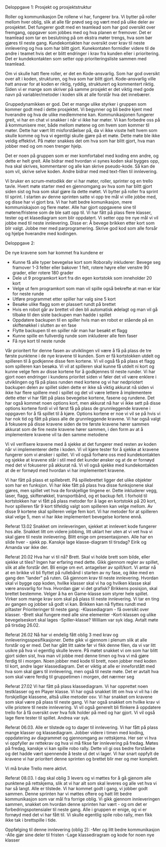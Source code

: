 Deloppgave 1: Prosjekt og prosjektstruktur

Roller og kommunikasjon
De rollene vi har, fungerer bra. Vi bytter på roller mellom hver oblig, slik at alle får prøvd seg og vært med på ulike deler av prosjektet. 
Det fungerer godt med en teamlead som har god oversikt over fremgang, oppgaver som jobbes med og hva planen er fremover. 
Det er teamlead som tar en beslutning på om ekstra møter trengs, hva som bør gjøres til neste gang. 
Kundekontakten har oversikt over krav til neste innlevering og hva som har blitt gjort. Kunekontaten formidler videre til de andre i teamet 
hvis det er blitt endringer i krav fra kunden eller i prioritering. Det er kundekontakten som setter opp prioriteringsliste sammen med teamlead. 

Om vi skulle hatt flere roller, er det en Kode-ansvarlig. Som har god oversikt over alt i koden, strukturen, og hva som har blitt gjort. 
Kode-ansvarlig ville hatt ansvar for at koden er riktig, ryddig, strukturert og kommentert riktig. Siden vi er mange som skriver på 
samme prosjekt er det viktig med gode navn på variabler/metoder i koden slik at alle forstår hva det innebærer. 

Gruppedynamikken er god. Det er mange ulike styrker i gruppen som kommer godt med i dette prosjektet. Vi begynner og bli bedre kjent
med hverandre og hva de ulike medlemmene kan. Kommunikasjonen fungerer greit, vi har en chat vi snakker i når vi ikke har møter. 
Vi kan forbedre oss på å kommunisere mer, både mellom  møtene og om hvem som kommer til møter. Dette har vært litt misforståelser på, 
da vi ikke visste helt hvem som skulle komme og hva vi egentlgi skulle gjøre på et møte. Dette møte ble ikke veldig effektivt. 
På møter snakkes det om hva som har blitt gjort, hva man jobber med og om noen trenger hjelp.

Det er noen på gruppen som er mer komfortabel med koding enn andre, og dette er helt greit. Alle bidrar med hvordan vi synes koden skal 
bygges opp, hva skal skrives, kommentarer og alle kan skrive pseudo-kode. Så kan de som vil, skrive selve koden. Andre bidrar med med 
text-filen til innlevering. 

Vi bruker en scrum-metodikk der vi har møter, roller, sprinter og en trello tavle. Hvert møte starter med en gjennomgang av hva som har blitt gjort siden sist og hva som skal gjøre ila dette møtet. Vi bytter på roller fra sprint til sprint. I starten av denne sprinten satte vi opp tre mål vi ville jobbe med, og disse har vi gjort bra. Vi har hatt bedre komunikasjon, mere kommuniskajson og flere møter. Alle har gjort oppgavene sine til møtene/fristene som de ble satt opp til. Vi har fått på plass flere klasser, tester og et klasediagram som blir oppdatert.
Vi setter opp tre nye mål vi vil jobbe med til neste innlevering. 
Disse er: Å bevege brikken etter kort som blir valgt. Jobbe mer med parprogramering. Skrive god kod som alle forsår og hjelpe hverandre med kodingen.  

Deloppgave 2:

De nye kravene som har kommet fra kundene er 
-	Kunne få alle typer bevegelse kort som Roborally inkluderer: Bevege seg framover 1-3 felter eller bakover 1 felt, rotere høyre eller venstre 90 grader, eller rotere 180 grader
-	Dele ut 9 programkort kort fra din egen kortstokk som inneholder 20 kort
-	Velge ut fem programkort som man vil spille også bekrefte at man er klar for neste runde
-	Utføre programmet etter spiller har valg sine 5 kort
-	Besøke ulike flagg som er plassert rundt på brettet
-	Hvis en robot går av brettet vil den bli automatisk ødelagt og man vil gå tilbake til den siste backupen man hadde i spillet
-	Oppdatere backupen til en spiller hvis man en robot er stående på en skiftenøkkel i slutten av en fase
-	Flytte backupen til en spiller når man har besøkt et flagg
-	Kunne spille en fullverdig runde som inkluderer alle fem faser
-	Få nye kort til neste runde

Vår prioritert for denne fasen av utviklingen vil være å få på plass de tre første punktene i de nye kravene til kunden. Som er få kortstokken utdelt og spilleren til å godkjenne disse fem kortene. Vi vil også få på plass et flagg som spilleren kan besøka. Vi vil at spilleren skal kunne få utdelt ni kort og kunne velge fem av disse kortene for å godkjennes til neste runder. Vi har gjort noen endringer i kundens prioritet siden vi føler det vil være enklere i utviklingen og få på plass runden med kortene og vi har nedpriotert backupen delen av spillet siden dette er ikke så viktig akkurat nå siden vi ikke har flere spillere med i spillet og det vil være lettere å implementere dette etter vi har fått på plass bevegelse kortene, fasene og rundene. Det har også kommet noen options kort, men akkurat nå har vi ikke sett på disse options kortene fordi vi vil først få på plass de grunnleggende kravene i oppgaven for å få spillet til å kjøre. Options kortene er noe vi vil se på hvis vi har nok tid og fått på plass alle de grunnleggende kravene. Vi har også valgt å fokusere på disse kravene siden de tre første kravene hører sammen akkurat som de fire neste kravene hører sammen, i den form av at å implementere kravene vil ta den samme metodene

Vi vil verifisere kravene med å sjekke at det fungerer med resten av koden når vi  implementerer dette i koden. Vi vil kjøre tester for å sjekke at kravene fungerer som vi ønsker i spillet. Vi vil også forhøre oss med kundekontakten og sjekke at kravene står i stil med det kunder ønsker og at de er fornøyd med det vi fokuserer på akkurat nå. Vi vil også sjekke med kundekontakten at de er fornøyd med hvordan vi har implementert kravene. 

 Vi har fått på plass et spillebrett. På spillebrettet ligger det ulike objekter som har en funksjon. Vi har ikke fått på plass hva disse funksjonene skal gjøres, men spillet vet hva de forskjellige tingene er. Dette inkluderer vegg, laser, flagg, skiftenøkkel, transportbånd, og et backup felt. I forhold til kortstokken har vi fått på plass metoder for å lage en kortstokk på 20 kort, hvor spilleren får 9 kort tilfeldig valgt som spilleren kan velge mellom. Av disse 9 kortene skal spilleren velge fem kort. Vi har metoder for at spilleren skal velge 5, men vi har ikke implementert bevegelse kortene ennå. 

Referat 13.02
Snakket om innleveringen, sjekket at innlevert kode fungerer hos alle.
Snakket litt om videre jobbing, litt uklart her uten at vi vet hva vi skal gjøre til neste innlevering.
Blitt enige om presentasjonen. Alle har en slide hver - sjekk pp. Kanskje lage klasse-diagram til tirsdag?
Eirik og Amanda var ikke der.

Referat 20.02
Hva har vi til nå? Brett. Skal vi holde brett som bilde, eller sjekke ut tiles? Ingen har erfaring med dette.
Gikk gjennom regler av spillet, slik at alle forstår det. Bli enige om evt. antagelser av spill/kort. Vi antar nå at en brikke vil bli flyttet på rullebånd i starten av ny fase, og ikke med en gang den "lander" på ruten.
Gå gjennom krav til neste innlevering. Hvordan skal vi bygge opp koden, hvilke klasser skal vi ha og hvilken klasse skal være ansvarlig for hva. Hvordan gjør vi det grafisk? Brikkens posisjon, skal brettet bestemme. Velger å ha en Game-klasse som styrer hele spillet.
Virker som mange krav som skal på plass til neste innlevering. Vi tar en ting av gangen og jobber så godt vi kan.
Brikken kan nå flyttes rundt med piltaster
Prioriteringer til neste gang: 
-Klassediagram - få oversikt over klasser.
-Brett skal fungere med alle sine elementer
-Kort-klassen og ulike bevegelseskort skal lages
-Spiller-klasse?
William var syk idag.
Avtalt møte på tirsdag 26.02.

Referat 26.02
Nå har vi endelig fått oblig 3 med krav og innleveringsspesifikasjoner. Dette gikk vi gjennom i plenum slik at alle forstår og er med. 
Det har gått litt sakte før vi fikk denne filen, da vi var litt usikre på hva vi egentlig skulle levere. På møtet snakket vi 
om som har blitt gjort siden sist, hva man vil jobbe med denne timen og hva vi må gjøre ferdig til i morgen. 
Noen jobber med kode til brett, noen jobber med koden til kort, andre lager klassediagram. Det er viktig at alle er inneforstått med hva
som skal gjørs til innlevering, men også til neste møte. Det er avtalt hva som skal være ferdig til gruppetimen i morgen, det nærmer seg 

Referat 27.02
Vi har fått på plass klassediagram. Vi har opprettet noen testklasser og en Player klasse. Vi har også snakket litt om hva vi vil ha i de forskjellige klassene, altså ulike metoder osv. Vi har snakket om kravene som skal være på plass til neste gang. Vi har også snakket om hvilke krav vi ville priotere til neste innlevering. Vi vil også generelt bli flinkere å oppdatere trello for å få oversikt over hva folk holder på med og har gjort. Vi vil også lage flere tester til spillet. Andrea var syk.

Referat 06.03.
Alle er tilstede og to dager til innlevering. Vi har fått på plass mange klasser og klassediagram. Jobber videre i timen med koding, oppdatering av diagrammet og gjennomgang av rettskjema. Her ser vi hva vi oppfyller av rettekrav og hva vi må fikse før innlevering på fredag. Møtes på fredag, kanskje vi kan spille robo rally. Dette vil gi oss bedre forståelse og det hadde vært spennende å teste ut det vi lager.  Vi har snart oppfylt de kravene vi har prioritert denne sprinten og brettet blir mer og mer komplett. 

Vi må bruke Trello mere aktivt. 

Referat 08.03. 
I dag skal oblig 3 levers og vi møttes for å gå gjenom alle punktene på rettskjema, slik at vi har alt som skal leveres og alle vet hva vi har så langt. Alle er tilstede. Vi har kommet godt i gang, vi jobber godt sammen. Denne sprinten har vi møttes oftere og hatt litt bedre kommunikasjon som var mål fra forrige oblig. Vi gikk gjennom innleveringen sammen, snakket om hvordan denne sprinten har vært - og om det er forbedringspotensialer til neste gang. Alle i gruppen er enige, og vi er fornøyd med det vi har fått til. Vi skulle egentlig spile robo rally, men fikk ikke tak i brettspille i tide. 




Oppfølging til denne innlevering (oblig 2): 
-Mer og litt bedre kommunikasjon
-Alle gjør sine deler til fristen 
-Lage klassediragram og kode for noen nye klasser 





